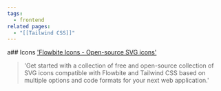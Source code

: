 ```yaml
---
tags:
  - frontend
related pages:
  - "[[Tailwind CSS]]"
---
```

a## Icons
['Flowbite Icons - Open-source SVG icons']('https://flowbite.com/icons/')
> 'Get started with a collection of free and open-source collection of SVG icons compatible with Flowbite and Tailwind CSS based on multiple options and code formats for your next web application.'

